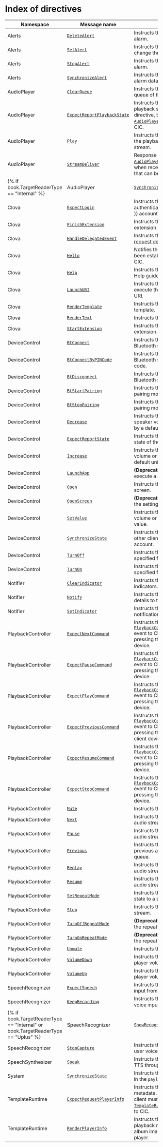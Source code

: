 # Index of directives

| Namespace          | Message name       | Description                                             |
|--------------------|----------------|-------------------------------------------------|
| Alerts             | [`DeleteAlert`](/CIC/References/CICInterface/Alerts.md#DeleteAlert)             | Instructs the client to delete the specified alarm. |
| Alerts             | [`SetAlert`](/CIC/References/CICInterface/Alerts.md#SetAlert)                   | Instructs the client to add an alarm or to change the specified alarm. |
| Alerts             | [`StopAlert`](/CIC/References/CICInterface/Alerts.md#StopAlert)                 | Instructs the client to stop the specified alarm.  |
| Alerts             | [`SynchronizeAlert`](/CIC/References/CICInterface/Alerts.md#SynchronizeAlert)   | Instructs the client to synchronize the alarm data of a user in the `payload` field.  |
| AudioPlayer        | [`ClearQueue`](/CIC/References/CICInterface/AudioPlayer.md#ClearQueue)          | Instructs the client to initialize the playback queue of the audio stream.                              |
| AudioPlayer        | [`ExpectReportPlaybackState`](/CIC/References/CICInterface/AudioPlayer.md#ExpectReportPlaybackState) | Instructs the client to report the current playback state. Upon receiving the directive, the client must send the [`AudioPlayer.ReportPlaybackState`](/CIC/References/CICInterface/AudioPlayer.md#ReportPlaybackState) event to CIC. |
| AudioPlayer        | [`Play`](/CIC/References/CICInterface/AudioPlayer.md#Play)                      | Instructs the client to either play or add to the playback queue the specified audio stream.                          |
| AudioPlayer        | [`StreamDeliver`](/CIC/References/CICInterface/AudioPlayer.md#StreamDeliver)    | Response to the [`AudioPlayer.StreamRequested`](/CIC/References/CICInterface/AudioPlayer.md#StreamRequested) event used when receiving audio stream information that can be played. |
{% if book.TargetReaderType == "Internal" %}| AudioPlayer        | [`SynchronizePlaybackState`](/CIC/References/CICInterface/AudioPlayer.md#SynchronizePlaybackState) | Instructs the client to synchronize the audio playback state. The client that had sent the [`AudioPlayer.RequestPlaybackState`](#/CIC/References/CICInterface/AudioPlayer.md#RequestPlaybackState) event will receive the `AudioPlayer.SynchronizePlaybackState` directive. |
| Clova              | [`ExpectLogin`](/CIC/References/CICInterface/Clova.md#ExpectLogin)              | Instructs the client to prompt its user to authenticate their {{ book.OrientedService }} account.          |{% else %}| Clova              | [`ExpectLogin`](/CIC/References/CICInterface/Clova.md#ExpectLogin)              | Instructs the client to prompt its user to authenticate their {{ book.OrientedService }} account.          |{% endif %}
| Clova              | [`FinishExtension`](/CIC/References/CICInterface/Clova.md#FinishExtension)      | Instructs the client to end the specified extension.                                             |
| Clova              | [`HandleDelegatedEvent`](/CIC/References/CICInterface/Clova.md#HandleDelegatedEvent) | Instructs the client to [handle the user request delegated](/CIC/Guides/Interact_with_CIC.md#HandleDelegation) from the Clova app.   |
| Clova              | [`Hello`](/CIC/References/CICInterface/Clova.md#Hello)                          | Notifies the client that a downchannel has been established between the client and CIC.                                       |
| Clova              | [`Help`](/CIC/References/CICInterface/Clova.md#Help)                            | Instructs the client to provide the existing Help guide to the user.                                       |
| Clova              | [`LaunchURI`](/CIC/References/CICInterface/Clova.md#LaunchURI)     | Instructs the client to either launch or execute the site or the app expressed as a URI.       |
| Clova              | [`RenderTemplate`](/CIC/References/CICInterface/Clova.md#RenderTemplate)        | Instructs the client to display the given template.                                                     |
| Clova              | [`RenderText`](/CIC/References/CICInterface/Clova.md#RenderText)                | Instructs the client to display the given text.                                                     |
| Clova              | [`StartExtension`](/CIC/References/CICInterface/Clova.md#StartExtension)        | Instructs the client to start the specified extension.                                             |
| DeviceControl      | [`BtConnect`](/CIC/References/CICInterface/DeviceControl.md#BtConnect)          | Instructs the client to connect to a Bluetooth speaker.                                       |
| DeviceControl      | [`BtConnectByPINCode`](/CIC/References/CICInterface/DeviceControl.md#BtConnectByPINCode) | Instructs the client to connect to the Bluetooth speaker that has requested a PIN code.                      |
| DeviceControl      | [`BtDisconnect`](/CIC/References/CICInterface/DeviceControl.md#BtDisconnect)    | Instructs the client to disconnect from the Bluetooth speaker.                                       |
| DeviceControl      | [`BtStartPairing`](/CIC/References/CICInterface/DeviceControl.md#BtStartPairing) | Instructs the client to start the Bluetooth pairing mode.                                              |
| DeviceControl      | [`BtStopPairing`](/CIC/References/CICInterface/DeviceControl.md#BtStopPairing)   | Instructs the client to turn off the Bluetooth pairing mode.                                              |
| DeviceControl      | [`Decrease`](/CIC/References/CICInterface/DeviceControl.md#Decrease)             | Instructs the client to turn down the speaker volume or lower screen brightness by a default unit.                            |
| DeviceControl      | [`ExpectReportState`](/CIC/References/CICInterface/DeviceControl.md#ExpectReportState) | Instructs the client to report the current state of the client to CIC.                                  |
| DeviceControl      | [`Increase`](/CIC/References/CICInterface/DeviceControl.md#Increase)             | Instructs the client to turn up the speaker volume or increase screen brightness by a default unit.                            |
| DeviceControl      | [`LaunchApp`](/CIC/References/CICInterface/DeviceControl.md#LaunchApp)           | **(Deprecated)** Instructs the client to execute a specified app.                                                    |
| DeviceControl      | [`Open`](/CIC/References/CICInterface/DeviceControl.md#Open)                     | Instructs the client to display a specific screen.  |
| DeviceControl      | [`OpenScreen`](/CIC/References/CICInterface/DeviceControl.md#OpenScreen)         | **(Deprecated)** Instructs the client to launch the settings screen.                                                     |
| DeviceControl      | [`SetValue`](/CIC/References/CICInterface/DeviceControl.md#SetValue)            | Instructs the client to set the speaker volume or screen brightness to a specified value.                           |
| DeviceControl      | [`SynchronizeState`](/CIC/References/CICInterface/DeviceControl.md#SynchronizeState) | Instructs the client to update states of other client devices registered on the user account.           |
| DeviceControl      | [`TurnOff`](/CIC/References/CICInterface/DeviceControl.md#TurnOff)               | Instructs the client to turn off or disable a specified feature or mode.                                  |
| DeviceControl      | [`TurnOn`](/CIC/References/CICInterface/DeviceControl.md#TurnOn)                 | Instructs the client to turn on or enable a specified feature or mode.                                          |
| Notifier           | [`ClearIndicator`](/CIC/References/CICInterface/Notifier.md#ClearIndicator)      | Instructs the client to turn off notification indicators.                                         |
| Notifier           | [`Notify`](/CIC/References/CICInterface/Notifier.md#Notify)                      | Instructs the client to send notification details to the user.                                          |
| Notifier           | [`SetIndicator`](/CIC/References/CICInterface/Notifier.md#SetIndicator)          | Instructs the client to display that there is a notification that the user has not read.                                  |
| PlaybackController | [`ExpectNextCommand`](/CIC/References/CICInterface/PlaybackController.md#ExpectNextCommand)         | Instructs the client to send the [`PlaybackController.NextCommandIssued`](/CIC/References/CICInterface/PlaybackController.md#NextCommandIssued) event to CIC just like the effect of a user pressing the Next button from the client device.  |
| PlaybackController | [`ExpectPauseCommand`](/CIC/References/CICInterface/PlaybackController.md#ExpectPauseCommand)       | Instructs the client to send the [`PlaybackController.PauseCommandIssued`](/CIC/References/CICInterface/PlaybackController.md#PauseCommandIssued) event to CIC just like the effect of a user pressing the Pause button from the client device.  |
| PlaybackController | [`ExpectPlayCommand`](/CIC/References/CICInterface/PlaybackController.md#ExpectPlayCommand)         | Instructs the client to send the [`PlaybackController.PlayCommandIssued`](/CIC/References/CICInterface/PlaybackController.md#PlayCommandIssued) event to CIC just like the effect of a user pressing the Play button from the client device.  |
| PlaybackController | [`ExpectPreviousCommand`](/CIC/References/CICInterface/PlaybackController.md#ExpectPreviousCommand) | Instructs the client to send the [`PlaybackController.PreviousCommandIssued`](/CIC/References/CICInterface/PlaybackController.md#PreviousCommandIssued) event to CIC just like the effect of a user pressing the Previous button from the client device.  |
| PlaybackController | [`ExpectResumeCommand`](/CIC/References/CICInterface/PlaybackController.md#ExpectResumeCommand)     | Instructs the client to send the [`PlaybackController.ResumeCommandIssued`](/CIC/References/CICInterface/PlaybackController.md#ResumeCommandIssued) event to CIC just like the effect of a user pressing the Resume button from the client device.  |
| PlaybackController | [`ExpectStopCommand`](/CIC/References/CICInterface/PlaybackController.md#ExpectStopCommand)         | Instructs the client to send the [`PlaybackController.StopCommandIssued`](/CIC/References/CICInterface/PlaybackController.md#StopCommandIssued) event to CIC just like the effect of a user pressing the Stop button from the client device.  |
| PlaybackController | [`Mute`](/CIC/References/CICInterface/PlaybackController.md#Mute)               | Instructs the client to mute the speaker.                                                |
| PlaybackController | [`Next`](/CIC/References/CICInterface/PlaybackController.md#Next)               | Instructs the client to start playing the next audio stream in the playback queue.                               |
| PlaybackController | [`Pause`](/CIC/References/CICInterface/PlaybackController.md#Pause)             | Instructs the client to pause the current audio stream.                                    |
| PlaybackController | [`Previous`](/CIC/References/CICInterface/PlaybackController.md#Previous)       | Instructs the client to start playing the previous audio stream in the playback queue.                              |
| PlaybackController | [`Replay`](/CIC/References/CICInterface/PlaybackController.md#Replay)           | Instructs the client to replay the current audio stream from the beginning.                                     |
| PlaybackController | [`Resume`](/CIC/References/CICInterface/PlaybackController.md#Resume)           | Instructs the client to resume playing the audio stream.                                            |
| PlaybackController | [`SetRepeatMode`](/CIC/References/CICInterface/PlaybackController.md#SetRepeatMode) | Instructs the client to change the playback state to a specified repeat mode.                                |
| PlaybackController | [`Stop`](/CIC/References/CICInterface/PlaybackController.md#Stop)               | Instructs the client to stop playing an audio stream.                                            |
| PlaybackController | [`TurnOffRepeatMode`](/CIC/References/CICInterface/PlaybackController.md#TurnOffRepeatMode) | **(Deprecated)** Instructs the client to stop the repeat function for one song.                |
| PlaybackController | [`TurnOnRepeatMode`](/CIC/References/CICInterface/PlaybackController.md#TurnOnRepeatMode) | **(Deprecated)** Instructs the client to start the repeat function for one song.                  |
| PlaybackController | [`Unmute`](/CIC/References/CICInterface/PlaybackController.md#Unmute)           | Instructs the client to unmute the speaker.                                           |
| PlaybackController | [`VolumeDown`](/CIC/References/CICInterface/PlaybackController.md#VolumeDown)   | Instructs the client to turn down the audio player volume.                                                   |
| PlaybackController | [`VolumeUp`](/CIC/References/CICInterface/PlaybackController.md#VolumeUp)       | Instructs the client to turn up the audio player volume.                                                   |
| SpeechRecognizer   | [`ExpectSpeech`](/CIC/References/CICInterface/SpeechRecognizer.md#ExpectSpeech) | Instructs the client to wait for the voice input from the user.                                            |
| SpeechRecognizer   | [`KeepRecording`](/CIC/References/CICInterface/SpeechRecognizer.md#KeepRecording) | Instructs the client to continually receive voice input.                                                |
{% if book.TargetReaderType == "Internal" or book.TargetReaderType == "Uplus" %}| SpeechRecognizer   | [`ShowRecognizedText`](/CIC/References/CICInterface/SpeechRecognizer.md#ShowRecognizedText) | Returns the recognition result of a user voice request in real-time.                                |
| SpeechRecognizer   | [`StopCapture`](/CIC/References/CICInterface/SpeechRecognizer.md#StopCapture)   | Instructs the client to stop receiving the user voice request.                                            |{% else %}| SpeechRecognizer   | [`StopCapture`](/CIC/References/CICInterface/SpeechRecognizer.md#StopCapture)   | Instructs the client to stop receiving the user voice request.                                            |{% endif %}
| SpeechSynthesizer  | [`Speak`](/CIC/References/CICInterface/SpeechSynthesizer.md#Speak)                 | Instructs the client to play the synthesized TTS through the client speaker.                                |
| System             | [`SynchronizeState`](/CIC/References/CICInterface/System.md#SynchronizeState) | Instructs the client to synchronize the data in the `payload`.                                   |
| TemplateRuntime    | [`ExpectRequestPlayerInfo`](/CIC/References/CICInterface/TemplateRuntime.md#ExpectRequestPlayerInfo)  | Instructs the client to request the playback metadata. Upon receiving the directive, the client must send the [`TemplateRuntime.RequestPlayerInfo`](#RequestPlayerInfo) event to CIC. |
| TemplateRuntime    | [`RenderPlayerInfo`](/CIC/References/CICInterface/TemplateRuntime.md#RenderPlayerInfo)                | Instructs the client to display the sent playback metadata such as a playlist, album image, and lyrics on the media player. |
